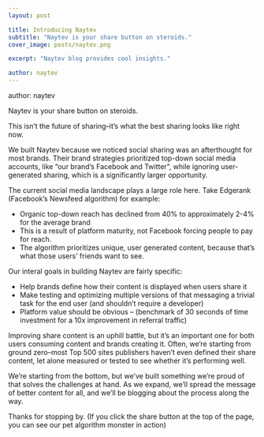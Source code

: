 ```yaml
---
layout: post

title: Introducing Naytev
subtitle: "Naytev is your share button on steroids."
cover_image: posts/naytev.png

excerpt: "Naytev blog provides cool insights."

author: naytev
---
```


author: naytev

Naytev is your share button on steroids.

This isn’t the future of sharing–it’s what the best sharing looks like right now.

We built Naytev because we noticed social sharing was an afterthought for most brands. Their brand strategies prioritized top-down social media accounts, like “our brand’s Facebook and Twitter”, while ignoring user-generated sharing, which is a significantly larger opportunity.

The current social media landscape plays a large role here. Take Edgerank (Facebook’s Newsfeed algorithm) for example:

* Organic top-down reach has declined from 40% to approximately 2-4% for the average brand
* This is a result of platform maturity, not Facebook forcing people to pay for reach.
* The algorithm prioritizes unique, user generated content, because that’s what those users’ friends want to see.

Our interal goals in building Naytev are fairly specific:

* Help brands define how their content is displayed when users share it
* Make testing and optimizing multiple versions of that messaging a trivial task for the end user (and shouldn’t require a developer)
* Platform value should be obvious – (benchmark of 30 seconds of time investment for a 10x improvement in referral traffic)

Improving share content is an uphill battle, but it’s an important one for both users consuming content and brands creating it. Often, we’re starting from ground zero–most Top 500 sites publishers haven’t even defined their share content, let alone measured or tested to see whether it’s performing well.

We’re starting from the bottom, but we’ve built something we’re proud of that solves the challenges at hand. As we expand, we’ll spread the message of better content for all, and we’ll be blogging about the process along the way.

Thanks for stopping by. (If you click the share button at the top of the page, you can see our pet algorithm monster in action)
